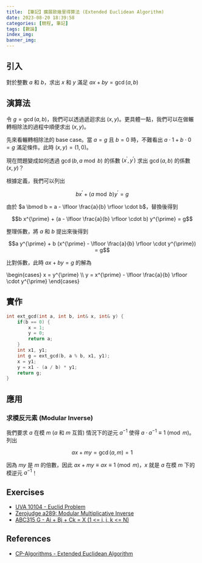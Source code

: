 ```yaml
---
title: 【筆記】擴展歐幾里得算法 (Extended Euclidean Algorithm)
date: 2023-08-20 18:39:58
categories: [競程, 筆記]
tags: [數論]
index_img:
banner_img:
---
```


## 引入
對於整數 $a$ 和 $b$，求出 $x$ 和 $y$ 滿足 $ax + by = \gcd(a,b)$

## 演算法
令 $g = \gcd(a, b)$，我們可以透過遞迴求出 $(x, y)$。更具體一點，我們可以在做輾轉相除法的過程中順便求出 $(x, y)$。

先來看輾轉相除法的 base case。當 $a = g$ 且 $b = 0$ 時，不難看出 $a \cdot 1 + b \cdot 0 = g$ 滿足條件。此時 $(x, y) = (1, 0)$。

現在問題變成如何透過 $\gcd(b, a \bmod b)$ 的係數 $(x^{\prime}, y^{\prime})$ 求出 $\gcd(a, b)$ 的係數 $(x, y)$？

根據定義，我們可以列出

$$b x^{\prime} + (a \bmod b) y^{\prime} = g$$

由於 $a \bmod b = a - \lfloor \frac{a}{b} \rfloor \cdot b$，替換後得到

$$b x^{\prime} + (a - \lfloor \frac{a}{b} \rfloor \cdot b) y^{\prime} = g$$

整理係數，將 $a$ 和 $b$ 提出來後得到

$$a y^{\prime} + b (x^{\prime} - \lfloor \frac{a}{b} \rfloor \cdot y^{\prime}) = g$$

比對係數，此時 $ax + by = g$ 的解為

\begin{cases}
x = y^{\prime} \\\\
y = x^{\prime} - \lfloor \frac{a}{b} \rfloor \cdot y^{\prime}
\end{cases}

## 實作
```cpp
int ext_gcd(int a, int b, int& x, int& y) {
	if(b == 0) {
		x = 1;
		y = 0;
		return a;
	}
	int x1, y1;
	int g = ext_gcd(b, a % b, x1, y1);
	x = y1;
	y = x1 - (a / b) * y1;
	return g;
}
```

## 應用

### 求模反元素 (Modular Inverse)

我們要求 $a$ 在模 $m$ ($a$ 和 $m$ 互質) 情況下的逆元 $a^{-1}$ 使得 $a \cdot a^{-1} \equiv 1 \pmod m$。列出

$$ax + my = \gcd(a, m) = 1$$

因為 $my$ 是 $m$ 的倍數，因此 $ax + my \equiv ax \equiv 1 \pmod m$，$x$ 就是 $a$ 在模 $m$ 下的模逆元 $a^{-1}$！

## Exercises
- [UVA 10104 - Euclid Problem](https://onlinejudge.org/index.php?option=com_onlinejudge&Itemid=8&page=show_problem&problem=1045)
- [Zerojudge a289: Modular Multiplicative Inverse](https://zerojudge.tw/ShowProblem?problemid=a289)
- [ABC315 G - Ai + Bj + Ck = X (1 <= i, j, k <= N)](https://atcoder.jp/contests/abc315/tasks/abc315_g)

## References

- [CP-Algorithms - Extended Euclidean Algorithm](https://cp-algorithms.com/algebra/extended-euclid-algorithm.html)
